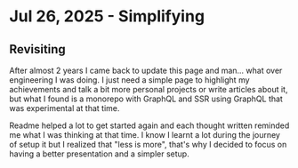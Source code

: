 # Jul 26, 2025 - Simplifying

## Revisiting

After almost 2 years I came back to update this page and man... what over engineering I was doing. I just need a simple page to highlight my achievements and talk a bit more personal projects or write articles about it, but what I found is a monorepo with GraphQL and SSR using GraphQL that was experimental at that time.

Readme helped a lot to get started again and each thought written reminded me what I was thinking at that time. I know I learnt a lot during the journey of setup it but I realized that "less is more", that's why I decided to focus on having a better presentation and a simpler setup.